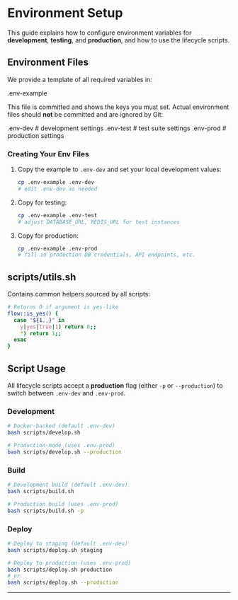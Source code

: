 # Environment Setup

This guide explains how to configure environment variables for **development**, **testing**, and **production**, and how to use the lifecycle scripts.

## Environment Files

We provide a template of all required variables in:

  .env-example

This file is committed and shows the keys you must set. Actual environment files should **not** be committed and are ignored by Git:

  .env-dev    # development settings
  .env-test   # test suite settings
  .env-prod   # production settings

### Creating Your Env Files

1. Copy the example to `.env-dev` and set your local development values:
   ```bash
   cp .env-example .env-dev
   # edit .env-dev as needed
   ```

2. Copy for testing:
   ```bash
   cp .env-example .env-test
   # adjust DATABASE_URL, REDIS_URL for test instances
   ```

3. Copy for production:
   ```bash
   cp .env-example .env-prod
   # fill in production DB credentials, API endpoints, etc.
   ```

## scripts/utils.sh

Contains common helpers sourced by all scripts:

```bash
# Returns 0 if argument is yes-like
flow::is_yes() {
  case "${1,,}" in
    y|yes|true|1) return 0;;
    *) return 1;;
  esac
}
```

## Script Usage

All lifecycle scripts accept a **production** flag (either `-p` or `--production`) to switch between `.env-dev` and `.env-prod`.

### Development

```bash
# Docker-backed (default .env-dev)
bash scripts/develop.sh

# Production-mode (uses .env-prod)
bash scripts/develop.sh --production
```

### Build

```bash
# Development build (default .env-dev)
bash scripts/build.sh

# Production build (uses .env-prod)
bash scripts/build.sh -p
```

### Deploy

```bash
# Deploy to staging (default .env-dev)
bash scripts/deploy.sh staging

# Deploy to production (uses .env-prod)
bash scripts/deploy.sh production
# or
bash scripts/deploy.sh --production
```

--- 